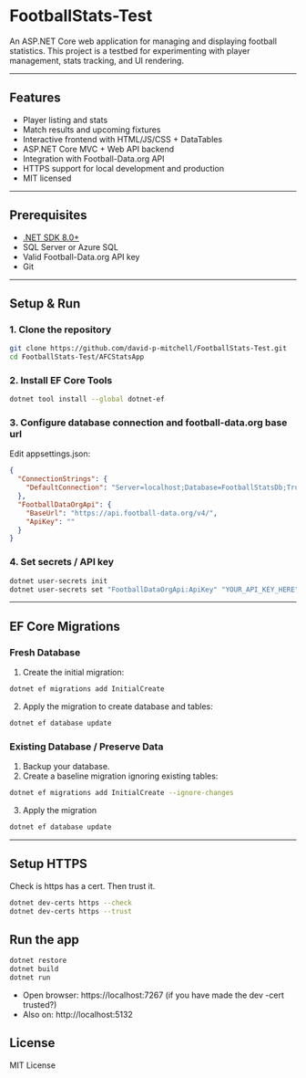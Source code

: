 # FootballStats-Test

An ASP.NET Core web application for managing and displaying football statistics.
This project is a testbed for experimenting with player management, stats tracking, and UI rendering.

---

## Features

- Player listing and stats
- Match results and upcoming fixtures
- Interactive frontend with HTML/JS/CSS + DataTables
- ASP.NET Core MVC + Web API backend
- Integration with Football-Data.org API
- HTTPS support for local development and production
- MIT licensed

---

## Prerequisites

- [.NET SDK 8.0+](https://dotnet.microsoft.com/download)
- SQL Server or Azure SQL
- Valid Football-Data.org API key
- Git

---

## Setup & Run

### 1. Clone the repository

```bash
git clone https://github.com/david-p-mitchell/FootballStats-Test.git
cd FootballStats-Test/AFCStatsApp
```

### 2. Install EF Core Tools

```bash
dotnet tool install --global dotnet-ef
```

### 3. Configure database connection and football-data.org base url

Edit appsettings.json:

```json
{
  "ConnectionStrings": {
    "DefaultConnection": "Server=localhost;Database=FootballStatsDb;Trusted_Connection=True;"
  },
  "FootballDataOrgApi": {
    "BaseUrl": "https://api.football-data.org/v4/",
    "ApiKey": ""
  }
}
```

### 4. Set secrets / API key

```bash
dotnet user-secrets init
dotnet user-secrets set "FootballDataOrgApi:ApiKey" "YOUR_API_KEY_HERE"
```

---

## EF Core Migrations

### Fresh Database

1. Create the initial migration:

```bash
dotnet ef migrations add InitialCreate
```

2. Apply the migration to create database and tables:

```bash
dotnet ef database update
```

### Existing Database / Preserve Data

1. Backup your database.
2. Create a baseline migration ignoring existing tables:

```bash
dotnet ef migrations add InitialCreate --ignore-changes
```

3. Apply the migration

```bash
dotnet ef database update
```

---

## Setup HTTPS

Check is https has a cert.
Then trust it.

```bash
dotnet dev-certs https --check
dotnet dev-certs https --trust
```

## Run the app

```bash
dotnet restore
dotnet build
dotnet run
```

- Open browser: https://localhost:7267 (if you have made the dev -cert trusted?)
- Also on: http://localhost:5132

## License

MIT License